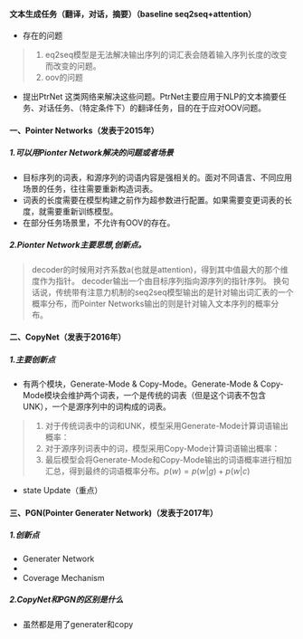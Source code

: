 #### 文本生成任务（翻译，对话，摘要）（baseline  seq2seq+attention）
+ 存在的问题
> 1. eq2seq模型是无法解决输出序列的词汇表会随着输入序列长度的改变而改变的问题。
> 2. oov的问题
+ 提出PtrNet 这类网络来解决这些问题。PtrNet主要应用于NLP的文本摘要任务、对话任务、（特定条件下）的翻译任务，目的在于应对OOV问题。
#### 一、Pointer Networks（发表于2015年）
##### 1.可以用Pionter Network解决的问题或者场景
+ 目标序列的词表，和源序列的词语内容是强相关的。面对不同语言、不同应用场景的任务，往往需要重新构造词表。
+ 词表的长度需要在模型构建之前作为超参数进行配置。如果需要变更词表的长度，就需要重新训练模型。
+ 在部分任务场景里，不允许有OOV的存在。
##### 2.Pionter Network主要思想,创新点。
> decoder的时候用对齐系数a(也就是attention)，得到其中值最大的那个维度作为指针。
> decoder输出一个由目标序列指向源序列的指针序列。
> 换句话说，传统带有注意力机制的seq2seq模型输出的是针对输出词汇表的一个概率分布，而Pointer Networks输出的则是针对输入文本序列的概率分布。
#### 二、CopyNet（发表于2016年）
##### 1.主要创新点
+ 有两个模块，Generate-Mode & Copy-Mode。Generate-Mode & Copy-Mode模块会维护两个词表，一个是传统的词表（但是这个词表不包含UNK），一个是源序列中的词构成的词表。
> 1. 对于传统词表中的词和UNK，模型采用Generate-Mode计算词语输出概率：
> 2. 对于源序列词表中的词，模型采用Copy-Mode计算词语输出概率：
> 3. 最后模型会将Generate-Mode和Copy-Mode输出的词语概率进行相加汇总，得到最终的词语概率分布。$p(w)=p(w|g)+p(w|c)$
+ state Update（重点）
#### 三、PGN(Pointer Generater Network)（发表于2017年）
##### 1.创新点
+ Generater Network
+ 
+ Coverage Mechanism
##### 2.CopyNet和PGN的区别是什么
+ 虽然都是用了generater和copy
